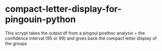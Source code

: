 # compact-letter-display-for-pingouin-python

This scrypt takes the output df from a pingoui posthoc analysis + the confidence interval (95 or 99) and gives back the compact letter display of the groups
